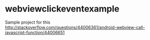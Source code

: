 # webviewclickeventexample
Sample project for this http://stackoverflow.com/questions/44006361/android-webview-call-javascript-function/44006651
